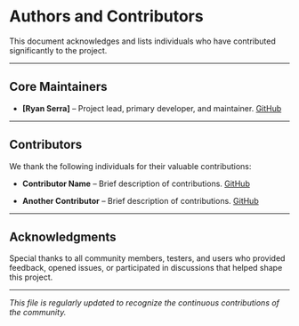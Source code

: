 # Authors and Contributors

This document acknowledges and lists individuals who have contributed significantly to the project.

---

## Core Maintainers

- **[Ryan Serra]** – Project lead, primary developer, and maintainer.
  [GitHub](https://github.com/sssolid)

---

## Contributors

We thank the following individuals for their valuable contributions:

- **Contributor Name** – Brief description of contributions.
  [GitHub](https://github.com/contributorusername)

- **Another Contributor** – Brief description of contributions.
  [GitHub](https://github.com/anothercontributor)

---

## Acknowledgments

Special thanks to all community members, testers, and users who provided feedback, opened issues, or participated in discussions that helped shape this project.

---

*This file is regularly updated to recognize the continuous contributions of the community.*
